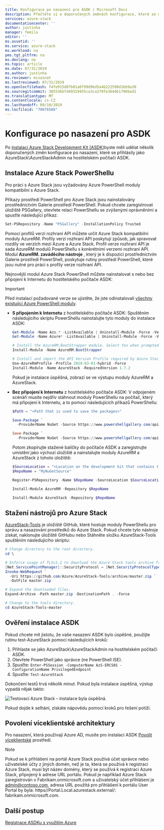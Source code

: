 ```yaml
---
title: Konfigurace po nasazení pro ASDK | Microsoft Docs
description: Přečtěte si o doporučených změnách konfigurace, které se mají provést po instalaci Azure Stack Development Kit (ASDK).
services: azure-stack
documentationcenter: ''
author: justinha
manager: femila
editor: ''
ms.assetid: ''
ms.service: azure-stack
ms.workload: na
pms.tgt_pltfrm: na
ms.devlang: na
ms.topic: article
ms.date: 07/31/2019
ms.author: justinha
ms.reviewer: misainat
ms.lastreviewed: 07/31/2019
ms.openlocfilehash: f4fe915d07b81a6f99d9bd5a4b222590d1bb9a30
ms.sourcegitcommit: 305536bfd49319455ca3ca270fe3644b1796bad1
ms.translationtype: MT
ms.contentlocale: cs-CZ
ms.lasthandoff: 09/10/2019
ms.locfileid: "70876588"
---
```

# <a name="post-deployment-configurations-for-asdk"></a>Konfigurace po nasazení pro ASDK

Po [instalaci Azure Stack Development Kit (ASDK)](asdk-install.md)byste měli udělat několik doporučených změn konfigurace po nasazení, které se přihlásily jako AzureStack\AzureStackAdmin na hostitelském počítači ASDK.

## <a name="install-azure-stack-powershell"></a>Instalace Azure Stack PowerShellu

Pro práci s Azure Stack jsou vyžadovány Azure PowerShell moduly kompatibilní s Azure Stack.

Příkazy prostředí PowerShell pro Azure Stack jsou nainstalovány prostřednictvím Galerie prostředí PowerShell. Pokud chcete zaregistrovat úložiště PSGallery, otevřete relaci PowerShellu se zvýšenými oprávněními a spusťte následující příkaz:

``` Powershell
Set-PSRepository -Name "PSGallery" -InstallationPolicy Trusted
```

Pomocí profilů verzí rozhraní API můžete určit Azure Stack kompatibilní moduly AzureRM.  Profily verzí rozhraní API poskytují způsob, jak spravovat rozdíly ve verzích mezi Azure a Azure Stack. Profil verze rozhraní API je sada AzureRM modulů PowerShellu s konkrétními verzemi rozhraní API. Modul **AzureRM. zaváděcího nástroje** , který je k dispozici prostřednictvím Galerie prostředí PowerShell, poskytuje rutiny prostředí PowerShell, které jsou nutné pro práci s profily verze rozhraní API.

Nejnovější modul Azure Stack PowerShell můžete nainstalovat s nebo bez připojení k Internetu do hostitelského počítače ASDK:

> [!IMPORTANT]
> Před instalací požadované verze se ujistěte, že jste odinstalovali [všechny existující Azure PowerShell moduly](../operator/azure-stack-powershell-install.md#3-uninstall-existing-versions-of-the-azure-stack-powershell-modules).

- **S připojením k Internetu** z hostitelského počítače ASDK: Spuštěním následujícího skriptu PowerShellu nainstalujte tyto moduly do instalace ASDK:


  ```powershell  
  Get-Module -Name Azs.* -ListAvailable | Uninstall-Module -Force -Verbose
  Get-Module -Name Azure* -ListAvailable | Uninstall-Module -Force -Verbose

  # Install the AzureRM.BootStrapper module. Select Yes when prompted to install NuGet
  Install-Module -Name AzureRM.BootStrapper

  # Install and import the API Version Profile required by Azure Stack into the current PowerShell session.
  Use-AzureRmProfile -Profile 2019-03-01-hybrid -Force
  Install-Module -Name AzureStack -RequiredVersion 1.7.2
  ```

  Pokud je instalace úspěšná, zobrazí se ve výstupu moduly AzureRM a AzureStack.

- **Bez připojení k Internetu** z hostitelského počítače ASDK: V odpojeném scénáři musíte nejdřív stáhnout moduly PowerShellu na počítač, který má připojení k Internetu, a to pomocí následujících příkazů PowerShellu:

  ```powershell
  $Path = "<Path that is used to save the packages>"

  Save-Package `
    -ProviderName NuGet -Source https://www.powershellgallery.com/api/v2 -Name AzureRM -Path $Path -Force -RequiredVersion 2.3.0
  
  Save-Package `
    -ProviderName NuGet -Source https://www.powershellgallery.com/api/v2 -Name AzureStack -Path $Path -Force -RequiredVersion 1.5.0
  ```

  Potom zkopírujte stažené balíčky do počítače ASDK a zaregistrujte umístění jako výchozí úložiště a nainstalujte moduly AzureRM a AzureStack z tohoto úložiště:

    ```powershell  
    $SourceLocation = "<Location on the development kit that contains the PowerShell packages>"
    $RepoName = "MyNuGetSource"

    Register-PSRepository -Name $RepoName -SourceLocation $SourceLocation -InstallationPolicy Trusted

    Install-Module AzureRM -Repository $RepoName

    Install-Module AzureStack -Repository $RepoName
    ```

## <a name="download-the-azure-stack-tools"></a>Stažení nástrojů pro Azure Stack

[AzureStack-Tools](https://github.com/Azure/AzureStack-Tools) je úložiště GitHub, které hostuje moduly PowerShellu pro správu a nasazování prostředků do Azure Stack. Pokud chcete tyto nástroje získat, naklonujte úložiště GitHubu nebo Stáhněte složku AzureStack-Tools spuštěním následujícího skriptu:

  ```powershell
  # Change directory to the root directory.
  cd \

  # Enforce usage of TLSv1.2 to download the Azure Stack tools archive from GitHub
  [Net.ServicePointManager]::SecurityProtocol = [Net.SecurityProtocolType]::Tls12
  Invoke-WebRequest `
    -Uri https://github.com/Azure/AzureStack-Tools/archive/master.zip `
    -OutFile master.zip

  # Expand the downloaded files.
  Expand-Archive -Path master.zip -DestinationPath . -Force

  # Change to the tools directory.
  cd AzureStack-Tools-master
  ```

## <a name="validate-the-asdk-installation"></a>Ověření instalace ASDK

Pokud chcete mít jistotu, že vaše nasazení ASDK bylo úspěšné, použijte rutinu test-AzureStack pomocí následujících kroků:

1. Přihlaste se jako AzureStack\AzureStackAdmin na hostitelském počítači ASDK.
2. Otevřete PowerShell jako správce (ne PowerShell ISE).
3. Spusťte: `Enter-PSSession -ComputerName AzS-ERCS01 -ConfigurationName PrivilegedEndpoint`
4. Spusťte: `Test-AzureStack`

Dokončení testů trvá několik minut. Pokud byla instalace úspěšná, výstup vypadá nějak takto:

![Testovací Azure Stack – instalace byla úspěšná.](media/asdk-post-deploy/test-azurestack.png)

Pokud dojde k selhání, získáte nápovědu pomocí kroků pro řešení potíží.

## <a name="enable-multi-tenancy"></a>Povolení víceklientské architektury

Pro nasazení, která používají Azure AD, musíte pro instalaci ASDK [Povolit víceklientské](../operator/azure-stack-enable-multitenancy.md#enable-multi-tenancy) prostředí.

> [!NOTE]
> Pokud se k přihlášení na portál Azure Stack používá účet správce nebo uživatelské účty z jiných domén, než je ta, která se používá k registraci Azure Stack, musí být název domény, který se používá k registraci Azure Stack, připojený k adrese URL portálu. Pokud je například Azure Stack zaregistrován v Fabrikam.onmicrosoft.com a uživatelský účet přihlášení je admin@contoso.com, adresa URL použitá pro přihlášení k portálu User Portal by byla: https//Portal.Local.azurestack.external/\: fabrikam.onmicrosoft.com.

## <a name="next-steps"></a>Další postup

[Registrace ASDKu s využitím Azure](asdk-register.md)
